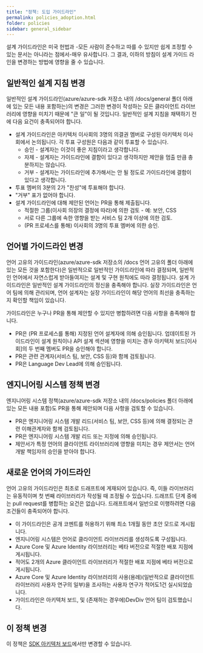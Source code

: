 ```yaml
---
title: "정책: 도입 가이드라인"
permalink: policies_adoption.html
folder: policies
sidebar: general_sidebar
---
```


설계 가이드라인은 미국 헌법과 -모든 사람이 준수하고 따를 수 있지만 쉽게 조정할 수 있는 문서는 아니라는 점에서-매우 유사합니다. 그 결과, 이하의 방침이 설계 가이드 라인을 변경하는 방법에 영향을 줄 수 있습니다.

## 일반적인 설계 지침 변경

일반적인 설계 가이드라인(azure/azure-sdk 저장소 내의 /docs/general 폴더 아래에 있는 모든 내용 포함하는)의 변경은 그러한 변경이 작성하는 모든 클라이언트 라이브러리에 영향을 미치기 때문에 "큰 일"이 될 것입니다. 일반적인 설계 지침을 채택하기 전에 다음 요건이 충족되어야 합니다.

* 설계 가이드라인은 아키텍처 이사회의 3명의 의결권 멤버로 구성된 아키텍처 이사회에서 논의됩니다. 각 투표 구성원은 다음과 같이 투표할 수 있습니다.
    * 승인 - 설계자는 이것이 좋은 지침이라고 생각합니다.
    * 자제 - 설계자는 가이드라인에 결함이 있다고 생각하지만 제안을 멈출 만큼 충분하지는 않습니다.
    * 거부 - 설계자는 가이드라인에 추가해서는 안 될 정도로 가이드라인에 결함이 있다고 생각합니다.
* 투표 멤버의 3분의 2가 "찬성"에 투표해야 합니다.
* "거부" 표가 없어야 합니다.
* 설계 가이드라인에 대해 제안된 언어는 PR을 통해 제출됩니다.
    * 적절한 그룹(이사회 의장의 결정에 따라)에 의한 검토 - 예: 보안, CSS
    * 서로 다른 그룹에 속한 영향을 받는 서비스 팀 2개 이상에 의한 검토.
    * (PR 프로세스를 통해) 이사회의 3명의 투표 멤버에 의한 승인.

## 언어별 가이드라인 변경

언어 고유의 가이드라인(azure/azure-sdk 저장소의 /docs 언어 고유의 폴더 아래에 있는 모든 것을 포함한다)은 일반적으로 일반적인 가이드라인에 따라 결정되며, 일반적인 언어에서 자연스럽게 받아들여지는 설계 및 구현 원칙에도 따라 결정됩니다. 설계 가이드라인은 일반적인 설계 가이드라인의 정신을 충족해야 합니다. 실장 가이드라인은 언어 팀에 의해 관리되며, 언어 설계자는 실장 가이드라인이 해당 언어의 최선을 충족하는지 확인할 책임이 있습니다.

가이드라인은 누구나 PR을 통해 제안할 수 있지만 병합하려면 다음 사항을 충족해야 합니다.

* PR은 (PR 프로세스를 통해) 지정된 언어 설계자에 의해 승인됩니다. 업데이트된 가이드라인이 설계 원칙이나 API 설계 섹션에 영향을 미치는 경우 아키텍처 보드[이사회]의 두 번째 멤버도 PR을 승인해야 합니다.
* PR은 관련 관계자(서비스 팀, 보안, CSS 등)와 함께 검토됩니다.
* PR은 Language Dev Lead에 의해 승인됩니다.

## 엔지니어링 시스템 정책 변경

엔지니어링 시스템 정책(azure/azure-sdk 저장소 내의 /docs/policies 폴더 아래에 있는 모든 내용 포함)도 PR을 통해 제안되며 다음 사항을 검토할 수 있습니다.

* PR은 엔지니어링 시스템 개발 리드(서비스 팀, 보안, CSS 등)에 의해 결정되는 관련 이해관계자와 함께 검토됩니다.
* PR은 엔지니어링 시스템 개발 리드 또는 지정에 의해 승인됩니다.
* 제안서가 특정 언어의 클라이언트 라이브러리에 영향을 미치는 경우 제안서는 언어 개발 책임자의 승인을 받아야 합니다.

## 새로운 언어의 가이드라인

언어 고유의 가이드라인은 최초로 드래프트에 게재되어 있습니다. 즉, 이들 라이브러리는 유동적이며 첫 번째 라이브러리가 작성될 때 조정될 수 있습니다. 드래프트 단계 중에는 pull request를 병합하는 요건은 없습니다. 드래프트에서 일반으로 이행하려면 다음 조건들이 충족되어야 합니다.

* 이 가이드라인은 공개 코멘트를 허용하기 위해 최소 1개월 동안 초안 모드로 게시됩니다.
* 엔지니어링 시스템은 언어로 클라이언트 라이브러리를 생성하도록 구성됩니다.
* Azure Core 및 Azure Identity 라이브러리는 베타 버전으로 적절한 배포 지점에 게시됩니다.
* 적어도 2개의 Azure 클라이언트 라이브러리가 적절한 배포 지점에 베타 버전으로 게시됩니다.
* Azure Core 및 Azure Identity 라이브러리의 사용(용례)(일반적으로 클라이언트 라이브러리 사용자 연구의 일부)을 조사하는 사용자 연구가 적어도1건 실시되었습니다.
* 가이드라인은 아키텍처 보드, 및 (존재하는 경우에)DevDiv 언어 팀이 검토했습니다.

## 이 정책 변경
이 정책은 [SDK 아키텍처 보드](mailto:adparch@microsoft.com)에서만 변경할 수 있습니다.

